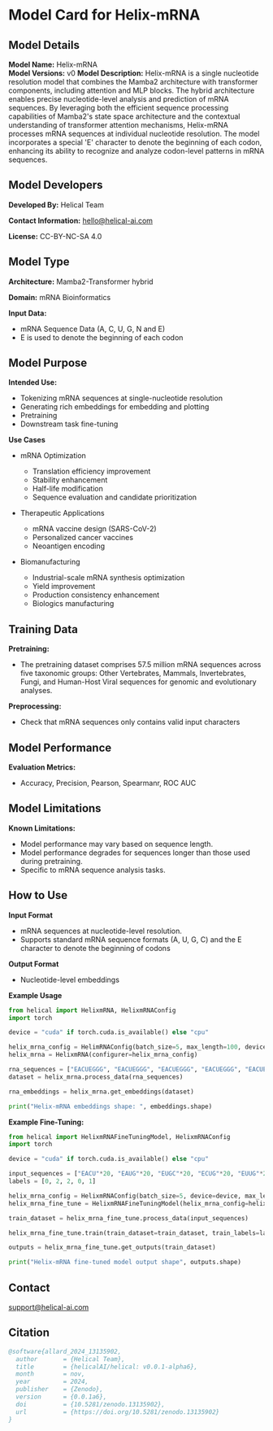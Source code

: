 # Model Card for Helix-mRNA

## Model Details

**Model Name:** Helix-mRNA  
**Model Versions:** v0 
**Model Description:** Helix-mRNA is a single nucleotide resolution model that combines the Mamba2 architecture with transformer components, including attention and MLP blocks. The hybrid architecture enables precise nucleotide-level analysis and prediction of mRNA sequences. By leveraging both the efficient sequence processing capabilities of Mamba2's state space architecture and the contextual understanding of transformer attention mechanisms, Helix-mRNA processes mRNA sequences at individual nucleotide resolution. The model incorporates a special 'E' character to denote the beginning of each codon, enhancing its ability to recognize and analyze codon-level patterns in mRNA sequences.

## Model Developers

**Developed By:** 
Helical Team 

**Contact Information:** 
hello@helical-ai.com

**License:** 
CC-BY-NC-SA 4.0 

## Model Type

**Architecture:** 
Mamba2-Transformer hybrid

**Domain:** 
mRNA Bioinformatics  

**Input Data:** 

- mRNA Sequence Data (A, C, U, G, N and E)
- E is used to denote the beginning of each codon

## Model Purpose

**Intended Use:**  

- Tokenizing mRNA sequences at single-nucleotide resolution
- Generating rich embeddings for embedding and plotting
- Pretraining
- Downstream task fine-tuning

**Use Cases**

- mRNA Optimization
  - Translation efficiency improvement
  - Stability enhancement
  - Half-life modification
  - Sequence evaluation and candidate prioritization

- Therapeutic Applications
  - mRNA vaccine design (SARS-CoV-2)
  - Personalized cancer vaccines
  - Neoantigen encoding

- Biomanufacturing
  - Industrial-scale mRNA synthesis optimization
  - Yield improvement
  - Production consistency enhancement
  - Biologics manufacturing

## Training Data

**Pretraining:**  

- The pretraining dataset comprises 57.5 million mRNA sequences across five taxonomic groups: Other Vertebrates, Mammals, Invertebrates, Fungi, and Human-Host Viral sequences for genomic and evolutionary analyses.

**Preprocessing:**  

- Check that mRNA sequences only contains valid input characters

## Model Performance

**Evaluation Metrics:**  

- Accuracy, Precision, Pearson, Spearmanr, ROC AUC

## Model Limitations

**Known Limitations:**  

- Model performance may vary based on sequence length.
- Model performance degrades for sequences longer than those used during pretraining.
- Specific to mRNA sequence analysis tasks.

## How to Use

**Input Format** 
- mRNA sequences at nucleotide-level resolution.
- Supports standard mRNA sequence formats (A, U, G, C) and the E character to denote the beginning of codons

**Output Format** 
- Nucleotide-level embeddings

**Example Usage**

```python
from helical import HelixmRNA, HelixmRNAConfig
import torch

device = "cuda" if torch.cuda.is_available() else "cpu"

helix_mrna_config = HelimRNAConfig(batch_size=5, max_length=100, device=device)
helix_mrna = HelixmRNA(configurer=helix_mrna_config)

rna_sequences = ["EACUEGGG", "EACUEGGG", "EACUEGGG", "EACUEGGG", "EACUEGGG"]
dataset = helix_mrna.process_data(rna_sequences)

rna_embeddings = helix_mrna.get_embeddings(dataset)

print("Helix-mRNA embeddings shape: ", embeddings.shape)
```

**Example Fine-Tuning:**

```python
from helical import HelixmRNAFineTuningModel, HelixmRNAConfig
import torch

device = "cuda" if torch.cuda.is_available() else "cpu"

input_sequences = ["EACU"*20, "EAUG"*20, "EUGC"*20, "ECUG"*20, "EUUG"*20]
labels = [0, 2, 2, 0, 1]

helix_mrna_config = HelixmRNAConfig(batch_size=5, device=device, max_length=100)
helix_mrna_fine_tune = HelixmRNAFineTuningModel(helix_mrna_config=helix_mrna_config, output_size=3)

train_dataset = helix_mrna_fine_tune.process_data(input_sequences)

helix_mrna_fine_tune.train(train_dataset=train_dataset, train_labels=labels)

outputs = helix_mrna_fine_tune.get_outputs(train_dataset)

print("Helix-mRNA fine-tuned model output shape", outputs.shape)
```

## Contact
support@helical-ai.com

## Citation
```bibtex
@software{allard_2024_13135902,
  author       = {Helical Team},
  title        = {helicalAI/helical: v0.0.1-alpha6},
  month        = nov,
  year         = 2024,
  publisher    = {Zenodo},
  version      = {0.0.1a6},
  doi          = {10.5281/zenodo.13135902},
  url          = {https://doi.org/10.5281/zenodo.13135902}
}
```